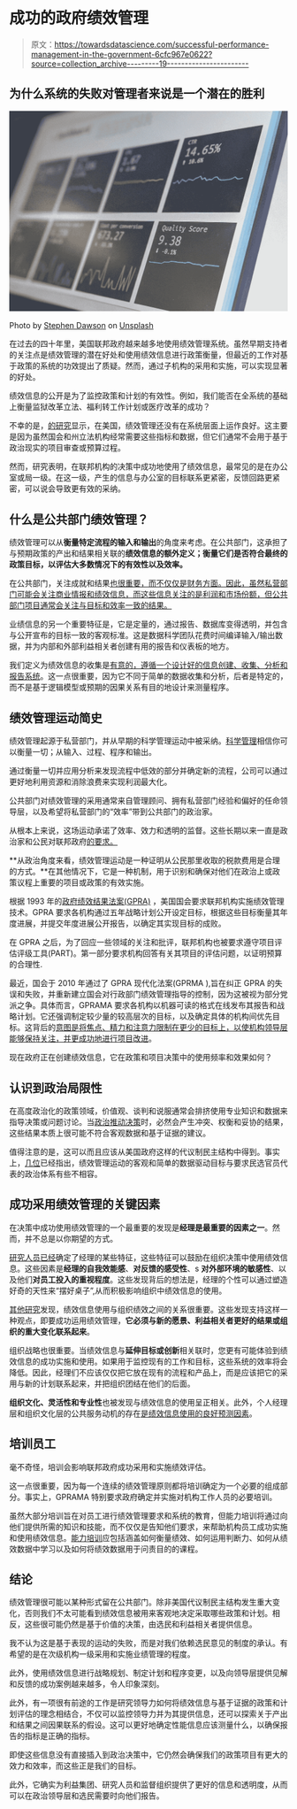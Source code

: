 # 成功的政府绩效管理

> 原文：<https://towardsdatascience.com/successful-performance-management-in-the-government-6cfc967e0622?source=collection_archive---------19----------------------->

## 为什么系统的失败对管理者来说是一个潜在的胜利

![](img/f872f94024d0cbc6d7a892c5e1fe82d3.png)

Photo by [Stephen Dawson](https://unsplash.com/@srd844?utm_source=medium&utm_medium=referral) on [Unsplash](https://unsplash.com?utm_source=medium&utm_medium=referral)

在过去的四十年里，美国联邦政府越来越多地使用绩效管理系统。虽然早期支持者的关注点是绩效管理的潜在好处和使用绩效信息进行政策衡量，但最近的工作对基于政策的系统的功效提出了质疑。然而，通过子机构的采用和实施，可以实现显著的好处。

绩效信息的公开是为了监控政策和计划的有效性。例如，我们能否在全系统的基础上衡量监狱改革立法、福利转工作计划或医疗改革的成功？

不幸的是，[的研究](https://g.co/kgs/G32CNT)显示，在美国，绩效管理还没有在系统层面上运作良好。这主要是因为虽然国会和州立法机构经常需要这些指标和数据，但它们通常不会用于基于政治现实的项目审查或预算过程。

然而，研究表明，在联邦机构的决策中成功地使用了绩效信息，最常见的是在办公室或局一级。在这一级，产生的信息与办公室的目标联系更紧密，反馈回路更紧密，可以说会导致更有效的采纳。

## 什么是公共部门绩效管理？

绩效管理可以从**衡量特定流程的输入和输出**的角度来考虑。在公共部门，这承担了与预期政策的产出和结果相关联的**绩效信息的额外定义；衡量它们是否符合最终的政策目标，以评估大多数情况下的有效性以及效率。**

在公共部门，关注成就和结果[也很重要，而不仅仅是财务方面。因此，虽然私营部门可能会关注商业情报和绩效信息，而这些信息关注的是利润和市场份额，但公共部门项目通常会关注与目标和效率一致的结果。](https://doi.org/10.1111/puar.12434)

业绩信息的另一个重要特征是，它是定量的，通过报告、数据库变得透明，并包含与公开宣布的目标一致的客观标准。这是数据科学团队花费时间编译输入/输出数据，并为内部和外部利益相关者创建有用的报告和仪表板的地方。

我们定义为绩效信息的收集是[有意的，遵循一个设计好的信息创建、收集、分析和报告系统](https://doi.org/10.1111/puar.12865)。这一点很重要，因为它不同于简单的数据收集和分析，后者是特定的，而不是基于逻辑模型或预期的因果关系有目的地设计来测量程序。

## 绩效管理运动简史

绩效管理起源于私营部门，并从早期的科学管理运动中被采纳。[科学管理](https://g.co/kgs/MXy194)相信你可以衡量一切；从输入、过程、程序和输出。

通过衡量一切并应用分析来发现流程中低效的部分并确定新的流程，公司可以通过更好地利用资源和消除浪费来实现利润最大化。

公共部门对绩效管理的采用通常来自管理顾问、拥有私营部门经验和偏好的任命领导层，以及希望将私营部门的“效率”带到公共部门的政治家。

从根本上来说，这场运动承诺了效率、效力和透明的监督。这些长期以来一直是政治家和公民对联邦政府[的要求。](https://doi.org/10.1080/15309576.2015.1006469)

**从政治角度来看，绩效管理运动是一种证明从公民那里收取的税款费用是合理的方式。**在其他情况下，它是一种机制，用于识别和确保对他们在政治上或政策议程上重要的项目或政策的有效实施。

根据 1993 年的[政府绩效结果法案(GPRA)](https://www.gao.gov/products/GAO-17-775) ，美国国会要求联邦机构实施绩效管理技术。GPRA 要求各机构通过五年战略计划公开设定目标，根据这些目标衡量其年度进展，并提交年度进展公开报告，以确定其实现目标的成败。

在 GPRA 之后，为了回应一些领域的关注和批评，联邦机构也被要求遵守项目评估评级工具(PART)。第一部分要求机构回答有关其项目的评估问题，以证明预算的合理性.

最近，国会于 2010 年通过了 GPRA 现代化法案(GPRMA ),旨在纠正 GPRA 的失误和失败，并重新建立国会对行政部门绩效管理指导的控制，因为这被视为部分党派之争。具体而言，GPRAMA 要求各机构以机器可读的格式在线发布其报告和战略计划。它还强调制定较少量的较高层次的目标，以及确定具体的机构间优先目标。这背后的[意图是将焦点、精力和注意力限制在更少的目标上，以使机构领导层能够保持关注，并更成功地进行项目改进](https://doi.org/10.1111/puar.12434)。

现在政府正在创建绩效信息，它在政策和项目决策中的使用频率和效果如何？

## 认识到政治局限性

在高度政治化的政策领域，价值观、谈判和说服通常会排挤使用专业知识和数据来指导决策或问题讨论。当[政治推动决策](https://doi.org/10.1111/puar.12475)时，必然会产生冲突、权衡和妥协的结果，这些结果本质上很可能不符合客观数据和基于证据的建议。

值得注意的是，这可以而且应该从美国政府这样的代议制民主结构中得到。事实上，[几位](https://g.co/kgs/2PHizT)已经指出，绩效管理运动的客观和简单的数据驱动目标与要求民选官员代表的政治体系有些不相容。

## 成功采用绩效管理的关键因素

在决策中成功使用绩效管理的一个最重要的发现是**经理是最重要的因素之一**。然而，并不总是以你期望的方式。

[研究人员已经](https://doi.org/10.1177/0275074016676574)确定了经理的某些特征，这些特征可以鼓励在组织决策中使用绩效信息。这些因素是**经理的自我效能感**、**对反馈的感受性**、s **对外部环境的敏感性**、以及他们**对员工投入的重视程度**。这些发现背后的想法是，经理的个性可以通过塑造好奇的天性来“摆好桌子”,从而积极影响组织中绩效信息的使用。

[其他研究](https://doi.org/10.1080/15309576.2016.1071159)发现，绩效信息使用与组织绩效之间的关系很重要。这些发现支持这样一种观点，即要成功运用绩效管理，**它必须与新的愿景、利益相关者更好的结果或组织的重大变化联系起来**。

组织战略也很重要。当绩效信息与**延伸目标或创新**相关联时，您更有可能体验到绩效信息的成功实施和使用。如果用于监控现有的工作和目标，这些系统的效率将会降低。因此，经理们不应该仅仅把它放在现有的流程和产品上，而是应该把它的采用与新的计划联系起来，并把组织团结在他们的后面。

**组织文化、灵活性和专业性**也被发现与绩效信息的使用呈正相关。此外，个人经理层和组织文化层的公共服务动机的存在[是绩效信息使用的良好预测因素](https://doi.org/10.1093/jopart/muq004)。

## **培训员工**

毫不奇怪，培训会影响联邦政府成功采用和实施绩效评估。

这一点很重要，因为每一个连续的绩效管理原则都将培训确定为一个必要的组成部分。事实上，GPRAMA 特别要求政府确定并实施对机构工作人员的必要培训。

虽然大部分培训旨在对员工进行绩效管理要求和系统的教育，但能力培训将通过向他们提供所需的知识和技能，而不仅仅是告知他们要求，来帮助机构员工成功实施和使用绩效信息。[能力培训](https://doi.org/10.1111/puar.12331)应包括涵盖如何衡量绩效、如何运用判断力、如何从绩效数据中学习以及如何将绩效数据用于问责目的的课程。

## 结论

绩效管理很可能以某种形式留在公共部门。除非美国代议制民主结构发生重大变化，否则我们不太可能看到绩效信息被用来客观地决定采取哪些政策和计划。相反，这些很可能仍然是基于价值的决策，由选民和利益相关者提供信息。

我不认为这是基于表现的运动的失败，而是对我们依赖选民意见的制度的承认。有希望的是在次级机构一级采用和实施业绩管理的程度。

此外，使用绩效信息进行战略规划、制定计划和程序变更，以及向领导层提供见解和反馈的成功案例越来越多，令人印象深刻。

此外，有一项很有前途的工作是研究领导力如何将绩效信息与基于证据的政策和计划评估的理念相结合，不仅可以监控领导力并为其提供信息，还可以探索关于产出和结果之间因果联系的假设。这可以更好地确定性能信息应该测量什么，以确保报告的指标是正确的指标。

即使这些信息没有直接插入到政治决策中，它仍然会确保我们的政策项目有更大的效力和效率，而这些正是我们的目标。

此外，它确实为利益集团、研究人员和监督组织提供了更好的信息和透明度，从而可以在政治领导层和选民需要时向他们报告。